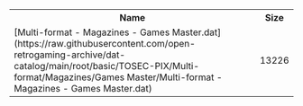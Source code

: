 <table>
<tr><th>Name</th><th>Size</th></tr>
<tr><td>[Multi-format - Magazines - Games Master.dat](https://raw.githubusercontent.com/open-retrogaming-archive/dat-catalog/main/root/basic/TOSEC-PIX/Multi-format/Magazines/Games Master/Multi-format - Magazines - Games Master.dat)</td><td>13226</td></tr>
</table>
